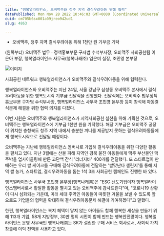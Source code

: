 ```yaml
---
title: "행복얼라이언스, 오비맥주와 청주 지역 결식우려아동 위해 협력"
datePublished: Mon Nov 28 2022 10:46:03 GMT+0000 (Coordinated Universal Time)
cuid: cm705b6sx001a09jreo942ud1
slug: 4863

---
```



- 오비맥주, 청주 지역 결식우려아동 위해 1천만 원 기부금 기탁

(왼쪽부터) 오비맥주 법무ㆍ정책홍보부문 구자범 수석부사장, 오비맥주 사회공헌팀 이은아 부장, 행복얼라이언스 사무국(행복나래㈜) 임은미 실장, 조민영 본부장

![이미지](https://cdn.hashnode.com/res/hashnode/image/upload/v1739258004950/b3d6fd05-cc51-492c-ba54-5551505f9c6a.jpeg)

사회공헌 네트워크 행복얼라이언스가 오비맥주와 결식우려아동을 위해 협력한다.

행복얼라이언스와 오비맥주는 지난 24일, 서울 강남구 삼성동 오비맥주 본사에서 결식우려아동을 위한 행복도시락 기부금 전달식을 진행했다. 전달식에는 오비맥주 법무정책홍보부문 구자범 수석부사장, 행복얼라이언스 사무국 조민영 본부장 등이 참석해 아동결식문제 해결을 위한 협력 의지를 다졌다.

이번 지원은 오비맥주와 행복얼라이언스가 지역사회공헌 실천을 위해 기획한 것으로, 오비맥주는 행복얼라이언스에 기부금 1천만 원을 기탁했다. 해당 기부금은 오비맥주 공장이 위치한 충청북도 청주 지역 내에서 충분한 끼니를 제공받지 못하는 결식우려아동들에게 행복도시락으로 전달될 예정이다.

오비맥주는 지난해 행복얼라이언스 멤버사로 가입해 결식우려아동을 위한 다양한 활동을 펼치고 있다. 지난 3월에는 산불 피해 지역인 경북 울진 아동들에게 맥주 부산물인 맥주박을 업사이클링해 만든 고단백 간식 '리너지바' 400개를 전달했다. 또 스타트업이 판매하는 우리 쌀 케이크를 구매해 결식우려아동에 전달하는 '쌀맛난다 챌린지'를 통해 지역 쌀 농가, 스타트업, 결식우려아동을 돕는 1석 3조 사회공헌 캠페인도 진행한 바 있다.

행복얼라이언스 사무국 조민영 본부장(행복나래㈜)은 "ESG 선도기업이자 행복얼라이언스멤버사로서 활발한 활동을 펼치고 있는 오비맥주에 감사드린다"며, "코로나19 상황이 다시 심화되는 가운데, 미래 세대 주역인 아동들이 따뜻한 겨울을 보낼 수 있도록 앞으로도 기업들의 협력을 확대하여 결식우려아동문제 해결에 기여하겠다"고 말했다.

한편, 행복얼라이언스는 복지 혜택이 닿지 않는 아이들도 함께 행복한 세상을 만들기 위해 113개 기업, 58개 지방정부, 30만 명의 시민이 함께 만드는 행복안전망이다. 행복얼라이언스 운영 사무국인 행복나래㈜는 SK가 설립한 구매 서비스 회사로서, 사회적 가치 창출에 이익 전액을 사용하고 있다.
